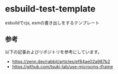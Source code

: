 # esbuild-test-template

esbuildでcjs, esmの書き出しをするテンプレート

## 参考

以下の記事およびリポジトリを参考にしています。
- https://zenn.dev/rabbit/articles/ef84ae02a987b2
- https://github.com/tsuki-lab/use-microcms-iframe
